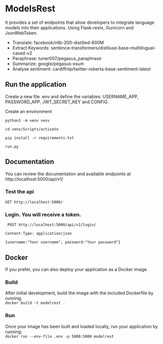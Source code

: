 # ModelsRest

It provides a set of endpoints that allow developers to integrate language models into their applications. Using Flask-restx, Gunicorn and JsonWebToken.<br>

- Translate: facebook/nllb-200-distilled-600M
- Extract Keywords: sentence-transformers/distiluse-base-multilingual-cased-v2
- Paraphrase: tuner007/pegasus_paraphrase
- Summarize: google/pegasus-xsum
- Analyse sentiment: cardiffnlp/twitter-roberta-base-sentiment-latest

## Run the application

Create a new file .env and define the variables: USERNAME_APP, PASSWORD_APP, JWT_SECRET_KEY and CONFIG.

Create an environment

`python3 -m venv venv`

`cd venv/Scripts/activate`

`pip install -r requirements.txt`

`run.py`

## Documentation

You can review the documentation and available endpoints at http://localhost:5000/api/v1/

### Test the api

`GET http://localhost:5000/`

### Login. You will receive a token.

` POST http://localhost:5000/api/v1/login/`

`Content-Type: application/json`

`{username:"Your username", password:"Your password"}`

## Docker

If you prefer, you can also deploy your application as a Docker image.

### Build

After initial development, build the image with the included Dockerfile by running:<br>
`docker build -t modelrest .`

### Run

Once your image has been built and loaded locally, run your application by running:<br>
`docker run --env-file .env -p 5000:5000 modelrest`
